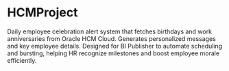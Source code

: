 # HCMProject
Daily employee celebration alert system that fetches birthdays and work anniversaries from Oracle HCM Cloud. Generates personalized messages and key employee details. Designed for BI Publisher to automate scheduling and bursting, helping HR recognize milestones and boost employee morale efficiently.
